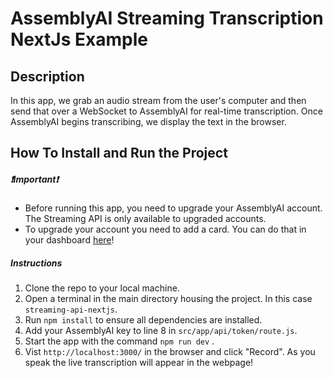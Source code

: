 # AssemblyAI Streaming Transcription NextJs Example

## Description

In this app, we grab an audio stream from the user's computer and then send that over a WebSocket to AssemblyAI for real-time transcription. Once AssemblyAI begins transcribing, we display the text in the browser.

## How To Install and Run the Project

##### ❗Important❗

- Before running this app, you need to upgrade your AssemblyAI account. The Streaming API is only available to upgraded accounts.
- To upgrade your account you need to add a card. You can do that in your dashboard [here](https://app.assemblyai.com/)!

##### Instructions

1. Clone the repo to your local machine.
2. Open a terminal in the main directory housing the project. In this case `streaming-api-nextjs`.
3. Run `npm install` to ensure all dependencies are installed.
4. Add your AssemblyAI key to line 8 in `src/app/api/token/route.js`.
5. Start the app with the command `npm run dev` .
6. Vist `http://localhost:3000/` in the browser and click "Record". As you speak the live transcription will appear in the webpage!
